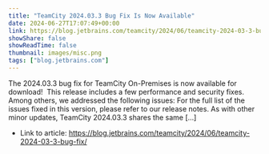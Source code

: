 ```yaml
---
title: "TeamCity 2024.03.3 Bug Fix Is Now Available"
date: 2024-06-27T17:07:49+00:00
link: https://blog.jetbrains.com/teamcity/2024/06/teamcity-2024-03-3-bug-fix/
showShare: false
showReadTime: false
thumbnail: images/misc.png
tags: ["blog.jetbrains.com"]
---
```

The 2024.03.3 bug fix for TeamCity On-Premises is now available for download!  This release includes a few performance and security fixes. Among others, we addressed the following issues: For the full list of the issues fixed in this version, please refer to our release notes. As with other minor updates, TeamCity 2024.03.3 shares the same […]

- Link to article: https://blog.jetbrains.com/teamcity/2024/06/teamcity-2024-03-3-bug-fix/